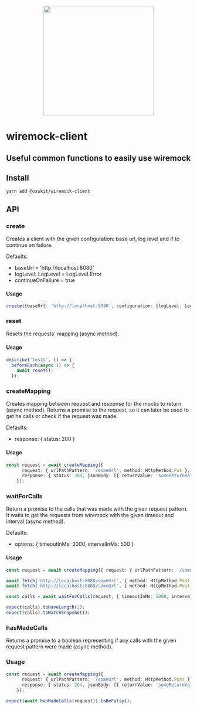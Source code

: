 <p align="center">
<img width="300" height"200" src="https://user-images.githubusercontent.com/15312980/175097744-6f69f4a6-f11d-4b16-8857-225d0cdecffe.svg" />
  
# wiremock-client

## Useful common functions to easily use wiremock 

</p>

## Install
```
yarn add @osskit/wiremock-client
```

## API

### create

Creates a client with the given configuration: base url, log level and if to continue on failure.

Defaults:
* baseUrl = 'http://localhost:8080'
* logLevel: LogLevel = LogLevel.Error
* continueOnFailure = true

#### Usage
```ts
create({baseUrl: 'http://localhost:9090', configuration: {logLevel: LogLevel.Warn, continueOnFailure: false}})
```

### reset

Resets the requests' mapping (async method).

#### Usage
```ts
describe('tests', () => {
  beforeEach(async () => {
    await reset();
  });
```

### createMapping

Creates mapping between request and response for the mocks to return (async method). 
Returns a promise to the request, so it can later be used to get he calls or check if the request was made.

Defaults:
* response: { status: 200 }

#### Usage
```ts
const request = await createMapping({
      request: { urlPathPattern: '/someUrl', method: HttpMethod.Put },
      response: { status: 204, jsonBody: [{ returnValue: 'someReturnValue' }] },
    });
```

### waitForCalls

Return a promise to the calls that was made with the given request pattern. It waits to get the requests from 
wiremock with the given timeout and interval (async 
method).


Defaults:
* options: { timeoutInMs: 3000, intervalInMs: 500 }

#### Usage
```ts
const request = await createMapping({ request: { urlPathPattern: '/someUrl', method: HttpMethod.Post } });

await fetch('http://localhost:8080/someUrl', { method: HttpMethod.Post, body: JSON.stringify(body) });
await fetch('http://localhost:8080/someUrl', { method: HttpMethod.Post, body: JSON.stringify(body) });

const calls = await waitForCalls(request, { timeoutInMs: 5000, intervalInMs: 1000 });

expect(calls).toHaveLength(2);
expect(calls).toMatchSnapshot();
```

### hasMadeCalls

Returns a promise to a boolean representing if any calls with the given request pattern were made (async method).

### Usage
```ts
const request = await createMapping({
      request: { urlPathPattern: '/someUrl', method: HttpMethod.Post },
      response: { status: 204, jsonBody: [{ returnValue: 'someReturnValue' }] },
    });

expect(await hasMadeCalls(request)).toBeFalsy();
```
